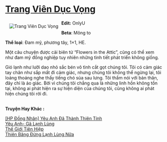<a href="https://utruyen.com/trang-vien-duc-vong/18501/" title="Trang Viên Dục Vọng"><h1>Trang Viên Dục Vọng</h1></a><div style="display:table"><img align="right" style="float: left; padding: 10px;" src="https://utruyen.com/images/story/200x260/trang-vien-duc-vong.jpg" alt="Trang Viên Dục Vọng"><b>Edit:</b> OnlyU<p></p><b>Beta</b>: Mông to<p></p><b>Thể loại</b>: Đam mỹ, phương tây, 1×1, HE.<p></p>Một câu chuyện được cải biên từ “Flowers in the Attic”, cũng có thể xem như đam mỹ đồng nghiệp tuy nhiên những tình tiết phát triển không giống.<p></p>Gió lạnh như lưỡi dao nhỏ sắc bén vô tình cắt gọt chúng tôi. Tôi có cảm giác tay chân như sắp mất đi cảm giác, nhưng chúng tôi không thể ngừng lại, tôi loáng thoáng nghe thấy tiếng chó sủa sau lưng. Tôi thầm nói với bản thân, đây chỉ là ảo giác. Bởi vì chúng tôi chẳng qua là những linh hồn không tồn tại, không ai phát hiện ra sự hiện diện của chúng tôi, cũng không ai phát hiện chúng tôi rời đi.</div><p><br><b>Truyện Hay Khác :</b></p><a href="https://utruyen.com/hp-dong-nhan-yeu-anh-da-thanh-thien-tinh/18486/" alt="[HP Đồng Nhân] Yêu Anh Đã Thành Thiên Tính">[HP Đồng Nhân] Yêu Anh Đã Thành Thiên Tính</a><br/><a href="https://github.com/quanluxury/ngontinhhot/tree/master/truyenhay/19516/" alt="Yêu Anh- Gã Lạnh Lùng">Yêu Anh- Gã Lạnh Lùng</a><br/><a href="https://github.com/quanluxury/truyenhot/tree/master/truyenhay/21447/" alt="Thế Giới Tiên Hiệp">Thế Giới Tiên Hiệp</a><br/><a href="https://github.com/quanluxury/truyenhot/tree/master/truyenhay/11603/" alt="Thiên Băng Đừng Lạnh Lùng Nữa">Thiên Băng Đừng Lạnh Lùng Nữa</a><br/>